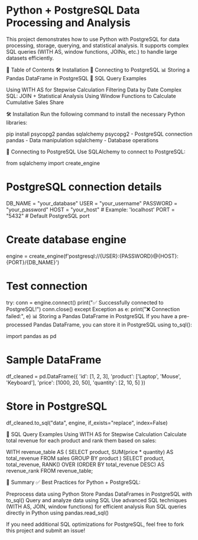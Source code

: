 # Python + PostgreSQL Data Processing and Analysis

This project demonstrates how to use Python with PostgreSQL for data processing, storage, querying, and statistical analysis. It supports complex SQL queries (WITH AS, window functions, JOINs, etc.) to handle large datasets efficiently.

📂 Table of Contents
🛠️ Installation
🔗 Connecting to PostgreSQL
📊 Storing a Pandas DataFrame in PostgreSQL
📝 SQL Query Examples

Using WITH AS for Stepwise Calculation
Filtering Data by Date
Complex SQL: JOIN + Statistical Analysis
Using Window Functions to Calculate Cumulative Sales Share

🛠️ Installation
Run the following command to install the necessary Python libraries:

pip install psycopg2 pandas sqlalchemy
psycopg2 - PostgreSQL connection
pandas - Data manipulation
sqlalchemy - Database operations

🔗 Connecting to PostgreSQL
Use SQLAlchemy to connect to PostgreSQL:

from sqlalchemy import create_engine

# PostgreSQL connection details
DB_NAME = "your_database"
USER = "your_username"
PASSWORD = "your_password"
HOST = "your_host"  # Example: 'localhost'
PORT = "5432"  # Default PostgreSQL port

# Create database engine
engine = create_engine(f'postgresql://{USER}:{PASSWORD}@{HOST}:{PORT}/{DB_NAME}')

# Test connection
try:
    conn = engine.connect()
    print("✅ Successfully connected to PostgreSQL!")
    conn.close()
except Exception as e:
    print("❌ Connection failed:", e)
📊 Storing a Pandas DataFrame in PostgreSQL
If you have a pre-processed Pandas DataFrame, you can store it in PostgreSQL using to_sql():

import pandas as pd
# Sample DataFrame
df_cleaned = pd.DataFrame({
    'id': [1, 2, 3],
    'product': ['Laptop', 'Mouse', 'Keyboard'],
    'price': [1000, 20, 50],
    'quantity': [2, 10, 5]
})

# Store in PostgreSQL
df_cleaned.to_sql("data", engine, if_exists="replace", index=False)

📝 SQL Query Examples
Using WITH AS for Stepwise Calculation
Calculate total revenue for each product and rank them based on sales:

WITH revenue_table AS (
    SELECT 
        product, 
        SUM(price * quantity) AS total_revenue
    FROM sales
    GROUP BY product
)
SELECT 
    product, 
    total_revenue,
    RANK() OVER (ORDER BY total_revenue DESC) AS revenue_rank
FROM revenue_table;

🚀 Summary
✅ Best Practices for Python + PostgreSQL:

Preprocess data using Python
Store Pandas DataFrames in PostgreSQL with to_sql()
Query and analyze data using SQL
Use advanced SQL techniques (WITH AS, JOIN, window functions) for efficient analysis
Run SQL queries directly in Python using pandas.read_sql()

If you need additional SQL optimizations for PostgreSQL, feel free to fork this project and submit an issue! 
